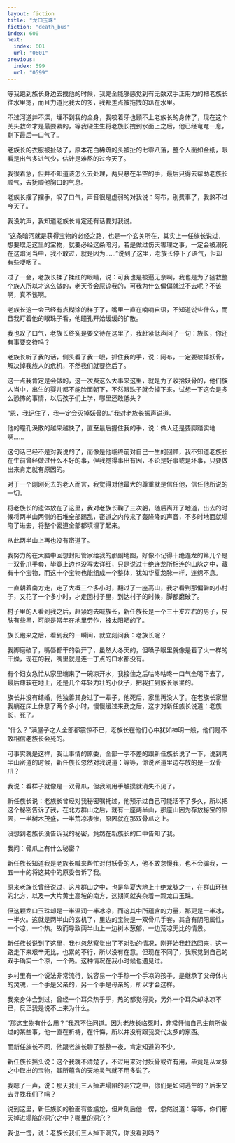 ```yaml
---
layout: fiction
title: "龙口玉珠"
fiction: "death_bus"
index: 600
next:
  index: 601
  url: "0601"
previous:
  index: 599
  url: "0599"
---
```

等我跑到族长身边去拽他的时候，我完全能够感觉到有无数双手正用力的把老族长往水里摁，而且力道比我大的多，我都差点被拖拽的趴在水里。

不过河道并不深，埋不到我的全身，我咬着牙也顾不上老族长的身体了，现在这个关头救命才是最要紧的，等我硬生生将老族长拽到水面上之后，他已经奄奄一息，剩下最后一口气了。

老族长的衣服被扯破了，原本花白稀疏的头被扯的七零八落，整个人面如金纸，眼看是出气多进气少，估计是难熬的过今天了。

我很着急，但并不知道该怎么去处理，两只悬在半空的手，最后只得去帮助老族长顺气，去抚顺他胸口的气息。

老族长摆了摆手，叹了口气，声音很是虚弱的对我说：阿布，别费事了，我熬不过今天了。

我没吭声，我知道老族长肯定还有话要对我说。

“这条暗河就是获得宝物的必经之路，也是一个玄关所在，其实上一任族长说过，想要取走这里的宝物，就要必经这条暗河，若是做过伤天害理之事，一定会被溺死在这暗河当中，我不敢过，就是因为……”说到了这里，老族长停下了语气，但却有些哽咽了。

过了一会，老族长揉了揉红的眼睛，说：可我也是被逼无奈啊，我也是为了拯救整个族人所以才这么做的，老天爷会原谅我的，可我为什么偏偏就过不去呢？不该啊，真不该啊。

老族长这一会已经有点糊涂的样子了，嘴里一直在喃喃自语，不知道说些什么，而且我盯着他的眼珠子看，他瞳孔开始缓缓的扩散。

我也叹了口气，老族长终究是要交待在这里了，我赶紧低声问了一句：族长，你还有事要交待吗？

老族长听了我的话，侧头看了我一眼，抓住我的手，说：阿布，一定要破掉妖骨，解决掉我族人的危机，不然我们就要绝后了。

这一点我肯定是会做的，这一次费这么大事来这里，就是为了收拾妖骨的，他们族人当中，出生的婴儿都不能脸面朝下，不然眼珠子就会掉下来，试想一下这会是多么恐怖的事情，以后孩子们上学，哪里还敢低头？

“恩，我记住了，我一定会灭掉妖骨的。”我对老族长振声说道。

他的瞳孔涣散的越来越快了，直至最后握住我的手，说：做人还是要脚踏实地啊……

这句话已经不是对我说的了，而像是他临终前对自己一生的回顾，我不知道老族长在生前曾经做过什么不好的事，但我觉得事出有因，不论是好事或是坏事，只要做出来肯定就有原因的。

对于一个刚刚死去的老人而言，我觉得对他最大的尊重就是信任他，信任他所说的一切。

将老族长的遗体放在了这里，我对老族长鞠了三次躬，随后离开了地道，出去的时候将两半山两侧的石堆全部踢乱，密道之内传来了轰隆隆的声音，不多时地面就塌陷了进去，将整个密道全部都填埋了起来。

从此两半山上再也没有密道了。

我努力的在大脑中回想封阳管家给我的那副地图，好像不记得十绝连龙的第几个是一双骨爪手套，毕竟上边也没写太详细，只是说过十绝连龙所相连的山脉之中，藏有十个宝物，而这十个宝物也能组成一个整体，犹如华夏龙脉一样，连绵不息。

一直朝着南方走，走了大概三个多小时，翻过了一座高山，我才看到那偏僻的小村子，又花了一个多小时，才走回村子里，到达村子的时候，脚都磨破了。

村子里的人看到我之后，赶紧跑去喊族长，新任族长是一个三十岁左右的男子，皮肤有些黑，可能是常年在地里劳作，被太阳晒的了。

族长跑来之后，看到我的一瞬间，就立刻问我：老族长呢？

我脚磨破了，嘴唇都干的裂开了，虽然大冬天的，但嗓子眼里就像是着了火一样的干燥，现在的我，嘴里就是连一丁点的口水都没有。

有个妇女急忙从家里端来了一碗凉开水，我接住之后咕咚咕咚一口气全喝下去了，最后瘫软在地上，还是几个年轻力壮的小伙子，把我扛到族长家里的。

族长并没有结婚，他独善其身过了一辈子，他死后，家里再没人了。在老族长家里我躺在床上休息了两个多小时，慢慢缓过来劲之后，这才对新任族长说道：老族长，死了。

“什么？”满屋子之人全部都震惊不已，老族长在他们心中犹如神明一般，他们是不敢相信老族长会死的。

可事实就是这样，我让事情的原委，全部一字不差的跟新任族长说了一下，说到两半山密道的时候，新任族长忽然对我说道：等等，你说密道里边存放的是一双骨爪？

我说：看样子就像是一双骨爪，但我刚用手触摸就消失不见了。

新任族长说：老族长曾经对我秘密嘱托过，他预示过自己可能活不了多久，所以把这个秘密告诉了我，在北方群山之后，就有一座两半山，那座山因为存放秘宝的原因，一半树木茂盛，一半荒凉凄惨，原因就在那双骨爪之上。

没想到老族长没告诉我的秘密，竟然在新族长的口中告知了我。

我问：骨爪上有什么秘密？

新任族长知道我是老族长喊来帮忙对付妖骨的人，他不敢怠慢我，也不会骗我，一五一十的将这其中的原委告诉了我。

原来老族长曾经说过，这片群山之中，也是华夏大地上十绝龙脉之一，在群山环绕的北方，以及一大片黄土高坡的南方，这期间就夹杂着一颗龙口玉珠。

但这颗龙口玉珠却是一半温润一半冰凉，而这其中所蕴含的力量，那更是一半冰，一半火。这就是两半山的玄机了，里边的宝物是一双骨爪手套，其含有阴阳属性，一个凉，一个热。故而导致两半山上一边树木葱郁，一边荒凉无比的情景。

新任族长说到了这里，我也忽然察觉出了不对劲的情况，刚开始我赶路回来，这一路走下来艰辛无比，也累的不行，所以没有在意。但现在不同了，我察觉到自己的双手确实一个凉，一个热。这种情况在我小时候也遇见过。

乡村里有一个说法非常流行，说容易一个手热一个手凉的孩子，是继承了父母体内的灵魂，一个手是父亲的，另一个手是母亲的，所以才会这样。

我亲身体会到过，曾经一个耳朵热乎乎，热的都觉得烫，另外一个耳朵却冰凉不已，反正我是说不上来为什么。

“那这宝物有什么用？”我忍不住问道。因为老族长临死时，非常忏悔自己生前所做过的某些事，他一直在祈祷，在忏悔，所以并没有跟我交代太多的东西。

而新任族长不同，他跟老族长聊了整整一夜，肯定知道的不少。

新任族长摇头说：这个我就不清楚了，不过用来对付妖骨或许有用，毕竟是从龙脉之中取出的宝物，其所蕴含的天地灵气就不用多说了。

我嗯了一声，说：那天我们三人掉进塌陷的洞穴之中，你们是如何逃生的？后来又去寻找我们了吗？

说到这里，新任族长的脸面有些尴尬，但片刻后他一愣，忽然说道：等等，你们那天掉进塌陷的洞穴之中？哪里的洞穴？

我也一愣，说：老族长我们三人掉下洞穴，你没看到吗？